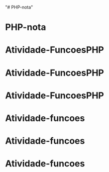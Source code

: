 "# PHP-nota" 
# PHP-nota
# Atividade-FuncoesPHP
# Atividade-FuncoesPHP
# Atividade-FuncoesPHP
# Atividade-funcoes
# Atividade-funcoes
# Atividade-funcoes
